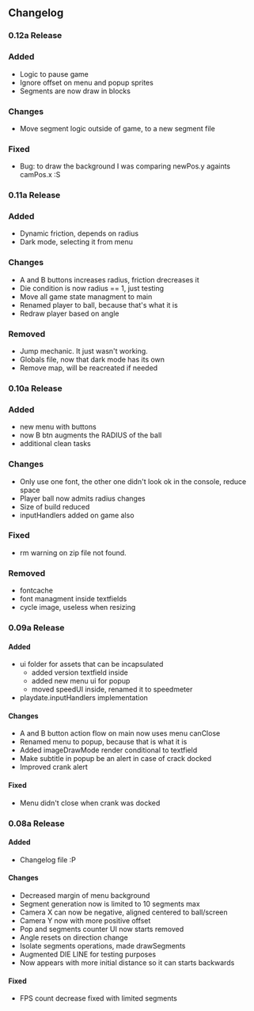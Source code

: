 ## Changelog

### 0.12a Release

### Added
- Logic to pause game
- Ignore offset on menu and popup sprites
- Segments are now draw in blocks

### Changes
- Move segment logic outside of game, to a new segment file

### Fixed
- Bug: to draw the background I was comparing newPos.y againts camPos.x :S 

### 0.11a Release

### Added
- Dynamic friction, depends on radius
- Dark mode, selecting it from menu

### Changes
- A and B buttons increases radius, friction drecreases it
- Die condition is now radius == 1, just testing
- Move all game state managment to main
- Renamed player to ball, because that's what it is
- Redraw player based on angle

### Removed
- Jump mechanic. It just wasn't working.
- Globals file, now that dark mode has its own
- Remove map, will be reacreated if needed

### 0.10a Release

### Added
- new menu with buttons
- now B btn augments the RADIUS of the ball
- additional clean tasks 

### Changes
- Only use one font, the other one didn't look ok in the console, reduce space
- Player ball now admits radius changes 
- Size of build reduced
- inputHandlers added on game also

### Fixed
- rm warning on zip file not found.

### Removed
- fontcache
- font managment inside textfields
- cycle image, useless when resizing

### 0.09a Release

#### Added
- ui folder for assets that can be incapsulated
  - added version textfield inside
  - added new menu ui for popup
  - moved speedUI inside, renamed it to speedmeter
- playdate.inputHandlers implementation

#### Changes
- A and B button action flow on main now uses menu canClose
- Renamed menu to popup, because that is what it is
- Added imageDrawMode render conditional to textfield
- Make subtitle in popup be an alert in case of crack docked
- Improved crank alert

#### Fixed
- Menu didn't close when crank was docked

### 0.08a Release

#### Added
- Changelog file :P

#### Changes
- Decreased margin of menu background
- Segment generation now is limited to 10 segments max
- Camera X can now be negative, aligned centered to ball/screen
- Camera Y now with more positive offset
- Pop and segments counter UI now starts removed
- Angle resets on direction change
- Isolate segments operations, made drawSegments
- Augmented DIE LINE for testing purposes
- Now appears with more initial distance so it can starts backwards

#### Fixed
- FPS count decrease fixed with limited segments